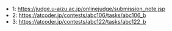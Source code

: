 - 1: https://judge.u-aizu.ac.jp/onlinejudge/submission_note.jsp
- 2: https://atcoder.jp/contests/abc106/tasks/abc106_b
- 3: https://atcoder.jp/contests/abc122/tasks/abc122_b
